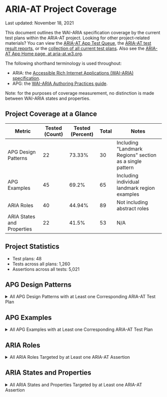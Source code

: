 # ARIA-AT Project Coverage

Last updated: November 18, 2021

This document outlines the WAI-ARIA specification coverage by the current test plans within the ARIA-AT project. Looking for other project-related materials?  You can view the [ARIA-AT App Test Queue](https://aria-at.w3.org/test-queue), the [ARIA-AT test result reports](https://aria-at.w3.org/reports), or the [collection of all current test plans](https://w3c.github.io/aria-at/build/).  Also see the [ARIA-AT App Home page, at aria-at.w3.org](https://aria-at.w3.org/).

The following shorthand terminology is used throughout:

* ARIA: the [Accessible Rich Internet Applications (WAI-ARIA) specification](https://w3c.github.io/aria/).
* APG: the [WAI-ARIA Authoring Practices guide](https://w3c.github.io/aria-practices/).

Note: for the purposes of coverage measurement, no distinction is made between WAI-ARIA states and properties.

## Project Coverage at a Glance

|Metric|Tested (Count)|Tested (Percent)|Total|Notes|
|---|---|---|---|---|
|APG Design Patterns|22|73.33%|30|Including "Landmark Regions" section as a single pattern|
|APG Examples|45|69.2%|65|Including individual landmark region examples|
|ARIA Roles|40|44.94%|89|Not including abstract roles|
|ARIA States and Properties|22|41.5%|53|N/A|

## Project Statistics

* Test plans: 48
* Tests across all plans: 1,260
* Assertions across all tests: 5,021

## APG Design Patterns

<details>
<summary>All APG Design Patterns with at Least one Corresponding ARIA-AT Test Plan</summary>

* [Accordion (Sections With Show/Hide Functionality)](https://w3c.github.io/aria-practices/#accordion)
* [Alert](https://w3c.github.io/aria-practices/#alert)
* [Breadcrumb](https://w3c.github.io/aria-practices/#breadcrumb)
* [Button](https://w3c.github.io/aria-practices/#button)
* [Checkbox](https://w3c.github.io/aria-practices/#checkbox)
* [Combobox](https://w3c.github.io/aria-practices/#combobox)
* [Dialog (Modal)](https://w3c.github.io/aria-practices/#dialog_modal)
* [Disclosure (Show/Hide)](https://w3c.github.io/aria-practices/#disclosure)
* [Grids : Interactive Tabular Data and Layout Containers](https://w3c.github.io/aria-practices/#grid)
* [Landmark Regions](https://w3c.github.io/aria-practices/#aria_landmark)
* [Link](https://w3c.github.io/aria-practices/#link)
* [Listbox](https://w3c.github.io/aria-practices/#Listbox)
* [Menu Button](https://w3c.github.io/aria-practices/#menubutton)
* [Menu or Menu bar](https://w3c.github.io/aria-practices/#menu)
* [Meter](https://w3c.github.io/aria-practices/#meter)
* [Radio Group](https://w3c.github.io/aria-practices/#radiobutton)
* [Slider](https://w3c.github.io/aria-practices/#slider)
* [Slider (Multi-Thumb)](https://w3c.github.io/aria-practices/#slidertwothumb)
* [Spinbutton](https://w3c.github.io/aria-practices/#spinbutton)
* [Switch](https://w3c.github.io/aria-practices/#switch)
* [Table](https://w3c.github.io/aria-practices/#table)
* [Tabs](https://w3c.github.io/aria-practices/#tabpanel)

</details>

## APG Examples

<details>
<summary>All APG Examples with at Least one Corresponding ARIA-AT Test Plan</summary>

* [Accordion Example](https://w3c.github.io/aria-practices/examples/accordion/accordion.html)
* [Action Menu Button Example Using aria-activedescendant](https://w3c.github.io/aria-practices/examples/menu-button/menu-button-actions-active-descendant.html)
* [Action Menu Button Example Using element.focus()](https://w3c.github.io/aria-practices/examples/menu-button/menu-button-actions.html)
* [Alert Example](https://w3c.github.io/aria-practices/examples/alert/alert.html)
* [Banner Landmark Example](https://w3c.github.io/aria-practices/examples/landmarks/banner.html)
* [Breadcrumb design pattern example](https://w3c.github.io/aria-practices/examples/breadcrumb/index.html)
* [Button Examples](https://w3c.github.io/aria-practices/examples/button/button.html)
* [Checkbox (Mixed-State) Example](https://w3c.github.io/aria-practices/examples/checkbox/checkbox-mixed.html)
* [Checkbox (Two-State) Example](https://w3c.github.io/aria-practices/examples/checkbox/checkbox.html)
* [Color Viewer Slider Example](https://w3c.github.io/aria-practices/examples/slider/slider-color-viewer.html)
* [Complementary Landmark Example](https://w3c.github.io/aria-practices/examples/landmarks/complementary.html)
* [Contentinfo Landmark Example](https://w3c.github.io/aria-practices/examples/landmarks/contentinfo.html)
* [Data Grid Examples](https://w3c.github.io/aria-practices/examples/grid/dataGrids.html)
* [Date Picker Spin Button Example:](https://w3c.github.io/aria-practices/examples/spinbutton/datepicker-spinbuttons.html)
* [Disclosure (Show/Hide) Navigation Menu with Top-Level Links](https://w3c.github.io/aria-practices/examples/disclosure/disclosure-navigation-hybrid.html)
* [Disclosure (Show/Hide) Navigation Menu](https://w3c.github.io/aria-practices/examples/disclosure/disclosure-navigation.html)
* [Disclosure (Show/Hide) of Answers to Frequently Asked Questions](https://w3c.github.io/aria-practices/examples/disclosure/disclosure-faq.html)
* [Disclosure (Show/Hide) of Image Description](https://w3c.github.io/aria-practices/examples/disclosure/disclosure-image-description.html)
* [Editable Combobox with Both List and Inline Autocomplete](https://w3c.github.io/aria-practices/examples/combobox/combobox-autocomplete-both.html)
* [Editable Combobox with List Autocomplete](https://w3c.github.io/aria-practices/examples/combobox/combobox-autocomplete-list.html)
* [Editable Combobox Without Autocomplete](https://w3c.github.io/aria-practices/examples/combobox/combobox-autocomplete-none.html)
* [Editor Menubar Example](https://w3c.github.io/aria-practices/examples/menubar/menubar-editor.html)
* [Form Landmark Example](https://w3c.github.io/aria-practices/examples/landmarks/form.html)
* [Layout Grid Examples](https://w3c.github.io/aria-practices/examples/grid/LayoutGrids.html)
* [Link Examples](https://w3c.github.io/aria-practices/examples/link/link.html)
* [Listbox Example with Grouped Options](https://w3c.github.io/aria-practices/examples/listbox/listbox-grouped.html)
* [Main Landmark Example](https://w3c.github.io/aria-practices/examples/landmarks/main.html)
* [Media Seek Slider Example](https://w3c.github.io/aria-practices/examples/slider/slider-seek.html)
* [Meter Example](https://w3c.github.io/aria-practices/examples/meter/meter.html)
* [Modal Dialog Example](https://w3c.github.io/aria-practices/examples/dialog-modal/dialog.html)
* [Multi-Thumb Slider Examples](https://w3c.github.io/aria-practices/examples/slider/slider-multithumb.html)
* [Navigation Landmark Example](https://w3c.github.io/aria-practices/examples/landmarks/navigation.html)
* [Navigation Menu Button](https://w3c.github.io/aria-practices/examples/menu-button/menu-button-links.html)
* [Radio Group Example Using aria-activedescendant](https://w3c.github.io/aria-practices/examples/radio/radio-activedescendant.html)
* [Radio Group Example Using Roving tabindex](https://w3c.github.io/aria-practices/examples/radio/radio.html)
* [Rating Slider Example](https://w3c.github.io/aria-practices/examples/slider/slider-rating.html)
* [Region Landmark Example](https://w3c.github.io/aria-practices/examples/landmarks/region.html)
* [Scrollable Listbox Example](https://w3c.github.io/aria-practices/examples/listbox/listbox-scrollable.html)
* [Search Landmark Example](https://w3c.github.io/aria-practices/examples/landmarks/search.html)
* [Select-Only Combobox](https://w3c.github.io/aria-practices/examples/combobox/combobox-select-only.html)
* [Switch Example](https://w3c.github.io/aria-practices/examples/switch/switch.html)
* [Table Example](https://w3c.github.io/aria-practices/examples/table/table.html)
* [Tabs With Automatic Activation](https://w3c.github.io/aria-practices/examples/tabs/tabs-1/tabs.html)
* [Tabs With Manual Activation](https://w3c.github.io/aria-practices/examples/tabs/tabs-2/tabs.html)
* [Vertical Temperature Slider Example](https://w3c.github.io/aria-practices/examples/slider/slider-temperature.html)

</details>

## ARIA Roles

<details>
<summary>All ARIA Roles Targeted by at Least one ARIA-AT Assertion</summary>

* [alert](https://w3c.github.io/aria/#alert)
* [banner](https://w3c.github.io/aria/#banner)
* [button](https://w3c.github.io/aria/#button)
* [cell](https://w3c.github.io/aria/#cell)
* [checkbox](https://w3c.github.io/aria/#checkbox)
* [columnheader](https://w3c.github.io/aria/#columnheader)
* [combobox](https://w3c.github.io/aria/#combobox)
* [complementary](https://w3c.github.io/aria/#complementary)
* [contentinfo](https://w3c.github.io/aria/#contentinfo)
* [dialog](https://w3c.github.io/aria/#dialog)
* [form](https://w3c.github.io/aria/#form)
* [grid](https://w3c.github.io/aria/#grid)
* [gridcell](https://w3c.github.io/aria/#gridcell)
* [group](https://w3c.github.io/aria/#group)
* [heading](https://w3c.github.io/aria/#heading)
* [link](https://w3c.github.io/aria/#link)
* [listbox](https://w3c.github.io/aria/#listbox)
* [main](https://w3c.github.io/aria/#main)
* [menu](https://w3c.github.io/aria/#menu)
* [menubar](https://w3c.github.io/aria/#menubar)
* [menuitem](https://w3c.github.io/aria/#menuitem)
* [menuitemcheckbox](https://w3c.github.io/aria/#menuitemcheckbox)
* [menuitemradio](https://w3c.github.io/aria/#menuitemradio)
* [meter](https://w3c.github.io/aria/#meter)
* [navigation](https://w3c.github.io/aria/#navigation)
* [none](https://w3c.github.io/aria/#none)
* [option](https://w3c.github.io/aria/#option)
* [radio](https://w3c.github.io/aria/#radio)
* [radiogroup](https://w3c.github.io/aria/#radiogroup)
* [region](https://w3c.github.io/aria/#region)
* [row](https://w3c.github.io/aria/#row)
* [rowgroup](https://w3c.github.io/aria/#rowgroup)
* [search](https://w3c.github.io/aria/#search)
* [slider](https://w3c.github.io/aria/#slider)
* [spinbutton](https://w3c.github.io/aria/#spinbutton)
* [switch](https://w3c.github.io/aria/#switch)
* [tab](https://w3c.github.io/aria/#tab)
* [table](https://w3c.github.io/aria-practices/#table)
* [tablist](https://w3c.github.io/aria/#tablist)
* [tabpanel](https://w3c.github.io/aria/#tabpanel)

</details>

## ARIA States and Properties

<details>
<summary>All ARIA States and Properties Targeted by at Least one ARIA-AT Assertion</summary>

* [aria-activedescendant](https://w3c.github.io/aria/#aria-activedescendant)
* [aria-atomic](https://w3c.github.io/aria/#aria-atomic)
* [aria-autocomplete](https://w3c.github.io/aria/#aria-autocomplete)
* [aria-checked](https://w3c.github.io/aria/#aria-checked)
* [aria-controls](https://w3c.github.io/aria/#aria-controls)
* [aria-current](https://w3c.github.io/aria/#aria-current)
* [aria-describedby](https://w3c.github.io/aria/#aria-describedby)
* [aria-disabled](https://w3c.github.io/aria/#aria-disabled)
* [aria-expanded](https://w3c.github.io/aria/#aria-expanded)
* [aria-haspopup](https://w3c.github.io/aria/#aria-haspopup)
* [aria-hidden](https://w3c.github.io/aria/#aria-hidden)
* [aria-label](https://w3c.github.io/aria/#aria-label)
* [aria-labelledby](https://w3c.github.io/aria/#aria-labelledby)
* [aria-live](https://w3c.github.io/aria/#aria-live))
* [aria-modal](https://w3c.github.io/aria/#aria-modal)
* [aria-orientation](https://w3c.github.io/aria/#aria-orientation)
* [aria-pressed](https://w3c.github.io/aria/#aria-pressed)
* [aria-selected](https://w3c.github.io/aria/#aria-selected)
* [aria-valuemax](https://w3c.github.io/aria/#aria-valuemax)
* [aria-valuemin](https://w3c.github.io/aria/#aria-valuemin)
* [aria-valuenow](https://w3c.github.io/aria/#aria-valuenow)
* [aria-valuetext](https://w3c.github.io/aria/#aria-valuetext)

</details>